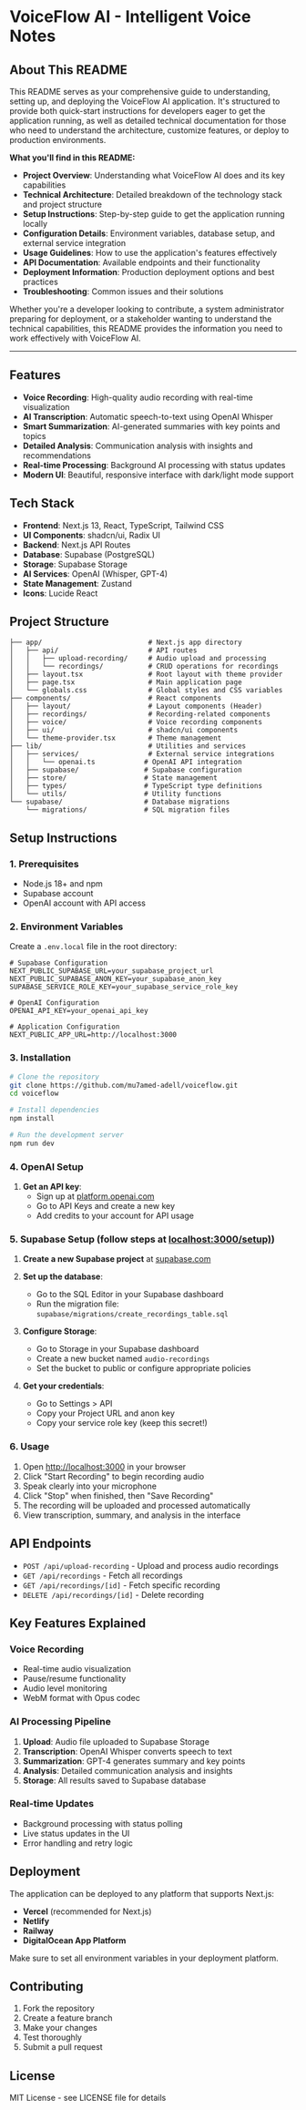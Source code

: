 # VoiceFlow AI - Intelligent Voice Notes

## About This README

This README serves as your comprehensive guide to understanding, setting up, and deploying the VoiceFlow AI application. It's structured to provide both quick-start instructions for developers eager to get the application running, as well as detailed technical documentation for those who need to understand the architecture, customize features, or deploy to production environments.

**What you'll find in this README:**

- **Project Overview**: Understanding what VoiceFlow AI does and its key capabilities
- **Technical Architecture**: Detailed breakdown of the technology stack and project structure
- **Setup Instructions**: Step-by-step guide to get the application running locally
- **Configuration Details**: Environment variables, database setup, and external service integration
- **Usage Guidelines**: How to use the application's features effectively
- **API Documentation**: Available endpoints and their functionality
- **Deployment Information**: Production deployment options and best practices
- **Troubleshooting**: Common issues and their solutions

Whether you're a developer looking to contribute, a system administrator preparing for deployment, or a stakeholder wanting to understand the technical capabilities, this README provides the information you need to work effectively with VoiceFlow AI.

---

## Features

- **Voice Recording**: High-quality audio recording with real-time visualization
- **AI Transcription**: Automatic speech-to-text using OpenAI Whisper
- **Smart Summarization**: AI-generated summaries with key points and topics
- **Detailed Analysis**: Communication analysis with insights and recommendations
- **Real-time Processing**: Background AI processing with status updates
- **Modern UI**: Beautiful, responsive interface with dark/light mode support

## Tech Stack

- **Frontend**: Next.js 13, React, TypeScript, Tailwind CSS
- **UI Components**: shadcn/ui, Radix UI
- **Backend**: Next.js API Routes
- **Database**: Supabase (PostgreSQL)
- **Storage**: Supabase Storage
- **AI Services**: OpenAI (Whisper, GPT-4)
- **State Management**: Zustand
- **Icons**: Lucide React

## Project Structure

```
├── app/                          # Next.js app directory
│   ├── api/                      # API routes
│   │   ├── upload-recording/     # Audio upload and processing
│   │   └── recordings/           # CRUD operations for recordings
│   ├── layout.tsx                # Root layout with theme provider
│   ├── page.tsx                  # Main application page
│   └── globals.css               # Global styles and CSS variables
├── components/                   # React components
│   ├── layout/                   # Layout components (Header)
│   ├── recordings/               # Recording-related components
│   ├── voice/                    # Voice recording components
│   ├── ui/                       # shadcn/ui components
│   └── theme-provider.tsx        # Theme management
├── lib/                          # Utilities and services
│   ├── services/                 # External service integrations
│   │   └── openai.ts            # OpenAI API integration
│   ├── supabase/                # Supabase configuration
│   ├── store/                   # State management
│   ├── types/                   # TypeScript type definitions
│   └── utils/                   # Utility functions
└── supabase/                    # Database migrations
    └── migrations/              # SQL migration files
```

## Setup Instructions

### 1. Prerequisites

- Node.js 18+ and npm
- Supabase account
- OpenAI account with API access

### 2. Environment Variables

Create a `.env.local` file in the root directory:

```env
# Supabase Configuration
NEXT_PUBLIC_SUPABASE_URL=your_supabase_project_url
NEXT_PUBLIC_SUPABASE_ANON_KEY=your_supabase_anon_key
SUPABASE_SERVICE_ROLE_KEY=your_supabase_service_role_key

# OpenAI Configuration
OPENAI_API_KEY=your_openai_api_key

# Application Configuration
NEXT_PUBLIC_APP_URL=http://localhost:3000
```
### 3. Installation

```bash
# Clone the repository
git clone https://github.com/mu7amed-adell/voiceflow.git
cd voiceflow

# Install dependencies
npm install

# Run the development server
npm run dev
```

### 4. OpenAI Setup

1. **Get an API key**:
   - Sign up at [platform.openai.com](https://platform.openai.com)
   - Go to API Keys and create a new key
   - Add credits to your account for API usage

### 5. Supabase Setup (follow steps at [localhost:3000/setup)](http://localhost:3000/setup))

1. **Create a new Supabase project** at [supabase.com](https://supabase.com)

2. **Set up the database**:
   - Go to the SQL Editor in your Supabase dashboard
   - Run the migration file: `supabase/migrations/create_recordings_table.sql`

3. **Configure Storage**:
   - Go to Storage in your Supabase dashboard
   - Create a new bucket named `audio-recordings`
   - Set the bucket to public or configure appropriate policies

4. **Get your credentials**:
   - Go to Settings > API
   - Copy your Project URL and anon key
   - Copy your service role key (keep this secret!)
     
### 6. Usage

1. Open [http://localhost:3000](http://localhost:3000) in your browser
2. Click "Start Recording" to begin recording audio
3. Speak clearly into your microphone
4. Click "Stop" when finished, then "Save Recording"
5. The recording will be uploaded and processed automatically
6. View transcription, summary, and analysis in the interface

## API Endpoints

- `POST /api/upload-recording` - Upload and process audio recordings
- `GET /api/recordings` - Fetch all recordings
- `GET /api/recordings/[id]` - Fetch specific recording
- `DELETE /api/recordings/[id]` - Delete recording

## Key Features Explained

### Voice Recording
- Real-time audio visualization
- Pause/resume functionality
- Audio level monitoring
- WebM format with Opus codec

### AI Processing Pipeline
1. **Upload**: Audio file uploaded to Supabase Storage
2. **Transcription**: OpenAI Whisper converts speech to text
3. **Summarization**: GPT-4 generates summary and key points
4. **Analysis**: Detailed communication analysis and insights
5. **Storage**: All results saved to Supabase database

### Real-time Updates
- Background processing with status polling
- Live status updates in the UI
- Error handling and retry logic

## Deployment

The application can be deployed to any platform that supports Next.js:

- **Vercel** (recommended for Next.js)
- **Netlify**
- **Railway**
- **DigitalOcean App Platform**

Make sure to set all environment variables in your deployment platform.

## Contributing

1. Fork the repository
2. Create a feature branch
3. Make your changes
4. Test thoroughly
5. Submit a pull request

## License

MIT License - see LICENSE file for details